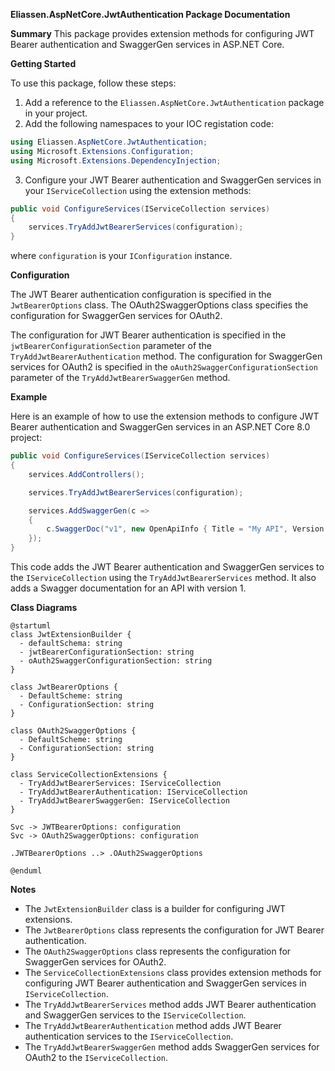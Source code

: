 **Eliassen.AspNetCore.JwtAuthentication Package Documentation**

**Summary**
This package provides extension methods for configuring JWT Bearer authentication and SwaggerGen services in ASP.NET Core.

**Getting Started**

To use this package, follow these steps:

1. Add a reference to the `Eliassen.AspNetCore.JwtAuthentication` package in your project.
2. Add the following namespaces to your IOC registation code:
```csharp
using Eliassen.AspNetCore.JwtAuthentication;
using Microsoft.Extensions.Configuration;
using Microsoft.Extensions.DependencyInjection;
```
3. Configure your JWT Bearer authentication and SwaggerGen services in your `IServiceCollection` using the extension methods:
```csharp
public void ConfigureServices(IServiceCollection services)
{
    services.TryAddJwtBearerServices(configuration);
}
```
where `configuration` is your `IConfiguration` instance.

**Configuration**

The JWT Bearer authentication configuration is specified in the `JwtBearerOptions` class. The OAuth2SwaggerOptions class specifies the configuration for SwaggerGen services for OAuth2.

The configuration for JWT Bearer authentication is specified in the `jwtBearerConfigurationSection` parameter of the `TryAddJwtBearerAuthentication` method. The configuration for SwaggerGen services for OAuth2 is specified in the `oAuth2SwaggerConfigurationSection` parameter of the `TryAddJwtBearerSwaggerGen` method.

**Example**

Here is an example of how to use the extension methods to configure JWT Bearer authentication and SwaggerGen services in an ASP.NET Core 8.0 project:
```csharp
public void ConfigureServices(IServiceCollection services)
{
    services.AddControllers();

    services.TryAddJwtBearerServices(configuration);

    services.AddSwaggerGen(c =>
    {
        c.SwaggerDoc("v1", new OpenApiInfo { Title = "My API", Version = "v1" });
    });
}
```
This code adds the JWT Bearer authentication and SwaggerGen services to the `IServiceCollection` using the `TryAddJwtBearerServices` method. It also adds a Swagger documentation for an API with version 1.

**Class Diagrams**

```plantuml
@startuml
class JwtExtensionBuilder {
  - defaultSchema: string
  - jwtBearerConfigurationSection: string
  - oAuth2SwaggerConfigurationSection: string
}

class JwtBearerOptions {
  - DefaultScheme: string
  - ConfigurationSection: string
}

class OAuth2SwaggerOptions {
  - DefaultScheme: string
  - ConfigurationSection: string
}

class ServiceCollectionExtensions {
  - TryAddJwtBearerServices: IServiceCollection
  - TryAddJwtBearerAuthentication: IServiceCollection
  - TryAddJwtBearerSwaggerGen: IServiceCollection
}

Svc -> JWTBearerOptions: configuration
Svc -> OAuth2SwaggerOptions: configuration

.JWTBearerOptions ..> .OAuth2SwaggerOptions

@enduml
```

**Notes**

* The `JwtExtensionBuilder` class is a builder for configuring JWT extensions.
* The `JwtBearerOptions` class represents the configuration for JWT Bearer authentication.
* The `OAuth2SwaggerOptions` class represents the configuration for SwaggerGen services for OAuth2.
* The `ServiceCollectionExtensions` class provides extension methods for configuring JWT Bearer authentication and SwaggerGen services in `IServiceCollection`.
* The `TryAddJwtBearerServices` method adds JWT Bearer authentication and SwaggerGen services to the `IServiceCollection`.
* The `TryAddJwtBearerAuthentication` method adds JWT Bearer authentication services to the `IServiceCollection`.
* The `TryAddJwtBearerSwaggerGen` method adds SwaggerGen services for OAuth2 to the `IServiceCollection`.